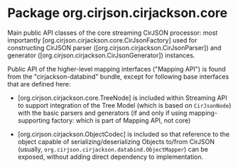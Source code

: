 # Package org.cirjson.cirjackson.core

Main public API classes of the core streaming CirJSON  processor: most importantly
[org.cirjson.cirjackson.core.CirJsonFactory] used for constructing CirJSON parser
([org.cirjson.cirjackson.CirJsonParser]) and generator ([org.cirjson.cirjackson.CirJsonGenerator]) instances.

Public API of the higher-level mapping interfaces ("Mapping API") is found from the "cirjackson-databind" bundle, except
for following base interfaces that are defined here:

* [org.cirjson.cirjackson.core.TreeNode] is included within Streaming API to support integration of the Tree Model
(which is based on `CirJsonNode`) with the basic parsers and generators (if and only if using mapping-supporting factory: which is part of Mapping API, not core)

* [org.cirjson.cirjackson.ObjectCodec] is included so that reference to the object capable of serializing/deserializing
Objects to/from CirJSON (usually, `org.cirjson.cirjackson.databind.ObjectMapper`) can be exposed, without adding direct
dependency to implementation.
